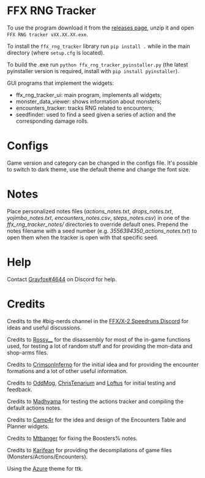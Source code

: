 # FFX RNG Tracker
To use the program download it from the [releases page](https://github.com/Grayfox96/FFX-RNG-tracker/releases), unzip it and open `FFX RNG tracker vXX.XX.XX.exe`.

To install the `ffx_rng_tracker` library run `pip install .` while in the main directory (where `setup.cfg` is located).

To build the .exe run `python ffx_rng_tracker_pyinstaller.py` (the latest pyinstaller version is required, install with `pip install pyinstaller`).

GUI programs that implement the widgets:
* ffx_rng_tracker_ui: main program, implements all widgets;
* monster_data_viewer: shows information about monsters;
* encounters_tracker: tracks RNG related to encounters;
* seedfinder: used to find a seed given a series of action and the corresponding damage rolls.

# Configs
Game version and category can be changed in the configs file.
It's possible to switch to dark theme, use the default theme and change the font size.

# Notes
Place personalized notes files (*actions_notes.txt*, *drops_notes.txt*, *yojimbo_notes.txt*, *encounters_notes.csv*, *steps_notes.csv*) in one of the *ffx_rng_tracker_notes/* directories to override default ones. Prepend the notes filename with a seed number (e.g. *3556394350_actions_notes.txt*) to open them when the tracker is open with that specific seed.

# Help
Contact [Grayfox#4644](https://discordapp.com/users/195955977223143426/) on Discord for help.

# Credits
Credits to the #big-nerds channel in the [FFX/X-2 Speedruns Discord](https://discord.gg/X3qXHWG) for ideas and useful discussions.

Credits to [Rossy__](https://twitter.com/Rossy__TTV) for the disassembly for most of the in-game functions used, for testing a lot of random stuff and for providing the mon-data and shop-arms files.

Credits to [CrimsonInferno](https://www.twitch.tv/crimsoninferno9) for the initial idea and for providing the encounter formations and a lot of other useful information.

Credits to [OddMog](https://www.twitch.tv/oddmog), [ChrisTenarium](https://www.twitch.tv/christenarium) and [Loftus](https://www.twitch.tv/loftus) for initial testing and feedback.

Credits to [Madhyama](https://www.twitch.tv/madhyama) for testing the actions tracker and compiling the default actions notes.

Credits to [Camp4r](https://www.twitch.tv/camp4r) for the idea and design of the Encounters Table and Planner widgets.

Credits to [Mtbanger](https://www.twitch.tv/mtbanger) for fixing the Boosters% notes.

Credits to [Karifean](https://github.com/Karifean) for providing the decompilations of game files (Monsters/Actions/Encounters).

Using the [Azure](https://github.com/rdbende/Azure-ttk-theme) theme for ttk.
